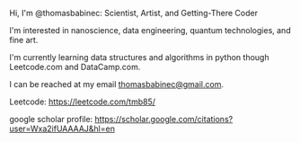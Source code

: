 Hi, I'm @thomasbabinec: Scientist, Artist, and Getting-There Coder

I'm interested in nanoscience, data engineering, quantum technologies, and fine art.

I'm currently learning data structures and algorithms in python though Leetcode.com and DataCamp.com.

I can be reached at my email thomasbabinec@gmail.com.


Leetcode: 
https://leetcode.com/tmb85/

google scholar profile:
https://scholar.google.com/citations?user=Wxa2ifUAAAAJ&hl=en
